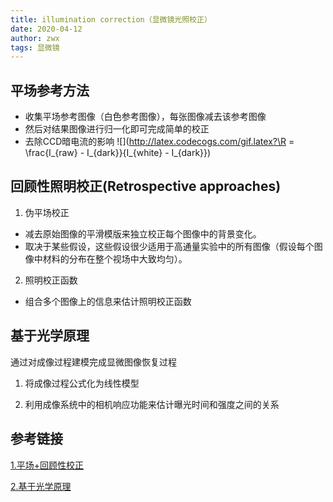 ```yaml
---
title: illumination correction（显微镜光照校正）
date: 2020-04-12
author: zwx
tags: 显微镜
---
```


## 平场参考方法
- 收集平场参考图像（白色参考图像），每张图像减去该参考图像
- 然后对结果图像进行归一化即可完成简单的校正
- 去除CCD暗电流的影响
![](http://latex.codecogs.com/gif.latex?\R = \frac{I_{raw} - I_{dark}}{I_{white} - I_{dark}})

## 回顾性照明校正(Retrospective approaches)

1. 伪平场校正
- 减去原始图像的平滑模版来独立校正每个图像中的背景变化。
- 取决于某些假设，这些假设很少适用于高通量实验中的所有图像（假设每个图像中材料的分布在整个视场中大致均匀）。

2. 照明校正函数
- 组合多个图像上的信息来估计照明校正函数

## 基于光学原理

通过对成像过程建模完成显微图像恢复过程

1. 将成像过程公式化为线性模型

2. 利用成像系统中的相机响应功能来估计曝光时间和强度之间的关系

## 参考链接
[1.平场+回顾性校正](https://www.ncbi.nlm.nih.gov/pmc/articles/PMC4359755/)

[2.基于光学原理](https://arxiv.org/pdf/1911.11111.pdf)
